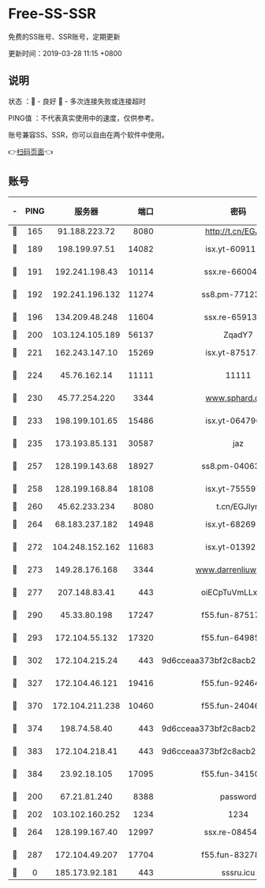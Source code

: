 # Free-SS-SSR

免费的SS账号、SSR账号，定期更新

更新时间：2019-03-28 11:15 +0800

## 说明

状态     ：🙂 - 良好 🙁 - 多次连接失败或连接超时

PING值   ：不代表真实使用中的速度，仅供参考。

账号兼容SS、SSR，你可以自由在两个软件中使用。

👉[扫码页面](https://liesauer.github.io/Free-SS-SSR/)👈

## 账号

|-|PING|服务器|端口|密码|加密方式|区域|
|:----:|:----:|:-----:|-----:|:----:|:----:|:----:|
|🙂|165|91.188.223.72|8080|http://t.cn/EGJIyrl|rc4-md5|RU|
|🙂|189|198.199.97.51|14082|isx.yt-60911167|aes-256-cfb|US|
|🙂|191|192.241.198.43|10114|ssx.re-66004566|aes-256-cfb|US|
|🙂|192|192.241.196.132|11274|ss8.pm-77123125|aes-256-cfb|US|
|🙂|196|134.209.48.248|11604|ssx.re-65913354|aes-256-cfb|US|
|🙂|200|103.124.105.189|56137|ZqadY7|chacha20|US|
|🙂|221|162.243.147.10|15269|isx.yt-87517333|aes-256-cfb|US|
|🙂|224|45.76.162.14|11111|11111|aes-256-cfb|SG|
|🙂|230|45.77.254.220|3344|www.sphard.com|aes-256-cfb|SG|
|🙂|233|198.199.101.65|15486|isx.yt-06479676|aes-256-cfb|US|
|🙂|235|173.193.85.131|30587|jaz|aes-256-cfb|US|
|🙂|257|128.199.143.68|18927|ss8.pm-04063806|aes-256-cfb|SG|
|🙂|258|128.199.168.84|18108|isx.yt-75559783|aes-256-cfb|SG|
|🙂|260|45.62.233.234|8080|t.cn/EGJIyrl|rc4-md5|CA|
|🙂|264|68.183.237.182|14948|isx.yt-68269192|aes-256-cfb|SG|
|🙂|272|104.248.152.162|11683|isx.yt-01392151|aes-256-cfb|SG|
|🙂|273|149.28.176.168|3344|www.darrenliuwei.com|aes-256-cfb|AU|
|🙂|277|207.148.83.41|443|oiECpTuVmLLxk4Ts|aes-256-cfb|AU|
|🙂|290|45.33.80.198|17247|f55.fun-87517623|aes-256-cfb|US|
|🙂|293|172.104.55.132|17320|f55.fun-64985586|aes-256-cfb|SG|
|🙂|302|172.104.215.24|443|9d6cceaa373bf2c8acb22e60b6a58be6|aes-256-cfb|US|
|🙂|327|172.104.46.121|19416|f55.fun-92464181|aes-256-cfb|SG|
|🙂|370|172.104.211.238|10460|f55.fun-24046186|aes-256-cfb|US|
|🙂|374|198.74.58.40|443|9d6cceaa373bf2c8acb22e60b6a58be6|aes-256-cfb|US|
|🙂|383|172.104.218.41|443|9d6cceaa373bf2c8acb22e60b6a58be6|aes-256-cfb|US|
|🙂|384|23.92.18.105|17095|f55.fun-34150095|aes-256-cfb|US|
|🙂|200|67.21.81.240|8388|password|aes-256-cfb|US|
|🙂|202|103.102.160.252|1234|1234|rc4-md5|JP|
|🙂|264|128.199.167.40|12997|ssx.re-08454589|aes-256-cfb|SG|
|🙂|287|172.104.49.207|17704|f55.fun-83278419|aes-256-cfb|SG|
|🙁|0|185.173.92.181|443|sssru.icu|rc4-md5|RU|
